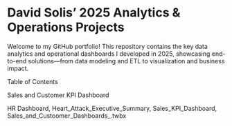 # David Solis’ 2025 Analytics & Operations Projects

Welcome to my GitHub portfolio! This repository contains the key data analytics and operational dashboards I developed in 2025, showcasing end-to-end solutions—from data modeling and ETL to visualization and business impact.

Table of Contents

Sales and Customer KPI Dashboard

HR Dashboard,
Heart_Attack_Executive_Summary,
Sales_KPI_Dashboard,
Sales_and_Custoomer_Dashboards_.twbx

